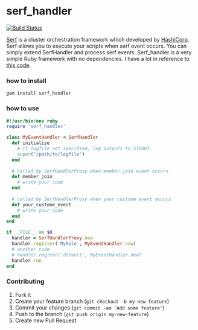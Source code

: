 serf_handler
============
[![Build Status](https://travis-ci.org/konchan/serf_handler.svg?branch=master)](https://travis-ci.org/konchan/serf_handler)

[Serf](http://www.serfdom.io/) is a cluster orchestration framework which developed by [HashiCorp](http://www.hashicorp.com/). Serf allows you to execute your scripts when serf event occurs.
You can simply extend SerfHandler and process serf events. Serf_handler is a very simple Ruby framework with no dependencies.
I have a lot in reference to [this code](https://github.com/garethr/serf-master).

### how to install

```
gem install serf_handler
```

### how to use

```ruby
#!/usr/bin/env ruby
require 'serf_handler'

class MyEventHandler < SerfHandler
  def initialize
    # if logfile not specified, log outputs to STDOUT.
    super("/path/to/logfile")
  end
  
  # called by SerfHandlerProxy when member-join event occurs
  def member_join
    # write your code
  end
  
  # called by SerfHandlerProxy when your custome event occurs
  def your_custome_event
    # write your code
  end
end

if __FILE__ == $0
  handler = SerfHandlerProxy.new
  handler.register('MyRole', MyEventHandler.new)
  # another code
  # handler.regiter('default', MyEventHandler.new)
  handler.run
end
```

### Contributing
1. Fork it
2. Create your feature branch (```git checkout -b my-new-feature```)
3. Commit your changes (```git commit -am 'Add some feature'```)
4. Push to the branch (```git push origin my-new-feature```)
5. Create new Pull Request

